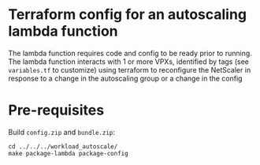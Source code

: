 # Terraform config for an autoscaling lambda function
The lambda function requires code and config to be ready prior to running.
The lambda function interacts with 1 or more VPXs, identified by tags (see `variables.tf` to customize) using terraform to reconfigure the NetScaler in response to a change in the autoscaling group or a change in the config

# Pre-requisites
Build `config.zip` and `bundle.zip`:

```
cd ../../../workload_autoscale/
make package-lambda package-config
```
